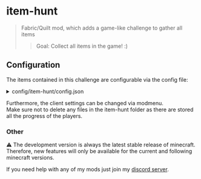 # item-hunt

> Fabric/Quilt mod, which adds a game-like challenge to gather all items
>> Goal: Collect all items in the game! :)

## Configuration

The items contained in this challenge are configurable via the config file:

<details>
<summary>config/item-hunt/config.json</summary>

```json
{
  "defaultExcludeConfig": {
    "excludeCreatives": true,
    "custom": []
  }
}
```

`defaultExcludeConfig` - object to define the default excluded items for new worlds
<br>`excludeCreatives` - automatically remove all items, which are only available in creative
<br>`custom` - exclude your own items (e.g. minecraft:stone)
</details>

Furthermore, the client settings can be changed via modmenu.
<br> Make sure not to delete any files in the item-hunt folder as there are stored all the progress of the players.

### Other

⚠️ The development version is always the latest stable release of minecraft.
Therefore, new features will only be available for the current and following minecraft versions.

If you need help with any of my mods just join my [discord server](https://nyon.dev/discord).